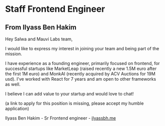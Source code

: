 # Staff Frontend Engineer

## From Ilyass Ben Hakim

Hey Salwa and Mauvi Labs team,

I would like to express my interest in joining your team and being part of the mission.

I have experience as a founding engineer, primarily focused on frontend, for successful startups like MarketLeap (raised recently a new 1.5M euro after the first 1M euro) and MonkAI (recently acquired by ACV Auctions for 19M usd). I've worked with React for 7 years and am open to other frameworks as well.

I believe I can add value to your startup and would love to chat!

(a link to apply for this position is missing, please accept my humble application)

Ilyass Ben Hakim - Sr Frontend engineer - [ilyassbh.me](ilyassbh.me)
